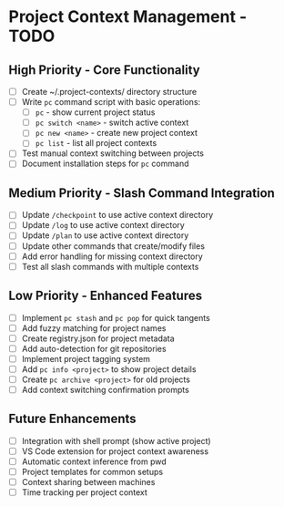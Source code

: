 # Project Context Management - TODO

## High Priority - Core Functionality

- [ ] Create ~/.project-contexts/ directory structure
- [ ] Write `pc` command script with basic operations:
  - [ ] `pc` - show current project status
  - [ ] `pc switch <name>` - switch active context
  - [ ] `pc new <name>` - create new project context
  - [ ] `pc list` - list all project contexts
- [ ] Test manual context switching between projects
- [ ] Document installation steps for `pc` command

## Medium Priority - Slash Command Integration

- [ ] Update `/checkpoint` to use active context directory
- [ ] Update `/log` to use active context directory  
- [ ] Update `/plan` to use active context directory
- [ ] Update other commands that create/modify files
- [ ] Add error handling for missing context directory
- [ ] Test all slash commands with multiple contexts

## Low Priority - Enhanced Features

- [ ] Implement `pc stash` and `pc pop` for quick tangents
- [ ] Add fuzzy matching for project names
- [ ] Create registry.json for project metadata
- [ ] Add auto-detection for git repositories
- [ ] Implement project tagging system
- [ ] Add `pc info <project>` to show project details
- [ ] Create `pc archive <project>` for old projects
- [ ] Add context switching confirmation prompts

## Future Enhancements

- [ ] Integration with shell prompt (show active project)
- [ ] VS Code extension for project context awareness
- [ ] Automatic context inference from pwd
- [ ] Project templates for common setups
- [ ] Context sharing between machines
- [ ] Time tracking per project context